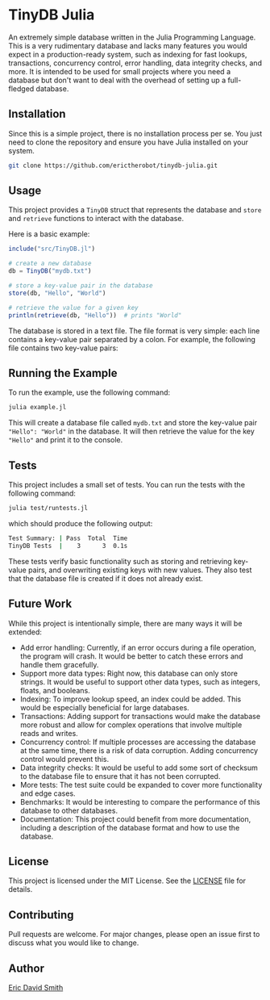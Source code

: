 # TinyDB Julia

An extremely simple database written in the Julia Programming Language. This is a very rudimentary database and lacks many features you would expect in a production-ready system, such as indexing for fast lookups, transactions, concurrency control, error handling, data integrity checks, and more. It is intended to be used for small projects where you need a database but don't want to deal with the overhead of setting up a full-fledged database.

## Installation

Since this is a simple project, there is no installation process per se. You just need to clone the repository and ensure you have Julia installed on your system.

```bash
git clone https://github.com/erictherobot/tinydb-julia.git
```

## Usage

This project provides a `TinyDB` struct that represents the database and `store` and `retrieve` functions to interact with the database.

Here is a basic example:

```julia
include("src/TinyDB.jl")

# create a new database
db = TinyDB("mydb.txt")

# store a key-value pair in the database
store(db, "Hello", "World")

# retrieve the value for a given key
println(retrieve(db, "Hello"))  # prints "World"
```

The database is stored in a text file. The file format is very simple: each line contains a key-value pair separated by a colon. For example, the following file contains two key-value pairs:

## Running the Example

To run the example, use the following command:

```bash
julia example.jl
```

This will create a database file called `mydb.txt` and store the key-value pair `"Hello": "World"` in the database. It will then retrieve the value for the key `"Hello"` and print it to the console.

## Tests

This project includes a small set of tests. You can run the tests with the following command:

```bash
julia test/runtests.jl
```

which should produce the following output:

```bash
Test Summary: | Pass  Total  Time
TinyDB Tests  |    3      3  0.1s
```

These tests verify basic functionality such as storing and retrieving key-value pairs, and overwriting existing keys with new values. They also test that the database file is created if it does not already exist.

## Future Work

While this project is intentionally simple, there are many ways it will be extended:

- Add error handling: Currently, if an error occurs during a file operation, the program will crash. It would be better to catch these errors and handle them gracefully.
- Support more data types: Right now, this database can only store strings. It would be useful to support other data types, such as integers, floats, and booleans.
- Indexing: To improve lookup speed, an index could be added. This would be especially beneficial for large databases.
- Transactions: Adding support for transactions would make the database more robust and allow for complex operations that involve multiple reads and writes.
- Concurrency control: If multiple processes are accessing the database at the same time, there is a risk of data corruption. Adding concurrency control would prevent this.
- Data integrity checks: It would be useful to add some sort of checksum to the database file to ensure that it has not been corrupted.
- More tests: The test suite could be expanded to cover more functionality and edge cases.
- Benchmarks: It would be interesting to compare the performance of this database to other databases.
- Documentation: This project could benefit from more documentation, including a description of the database format and how to use the database.

## License

This project is licensed under the MIT License. See the [LICENSE](LICENSE) file for details.

## Contributing

Pull requests are welcome. For major changes, please open an issue first to discuss what you would like to change.

## Author

[Eric David Smith](https://ericdavidsmith.com)
